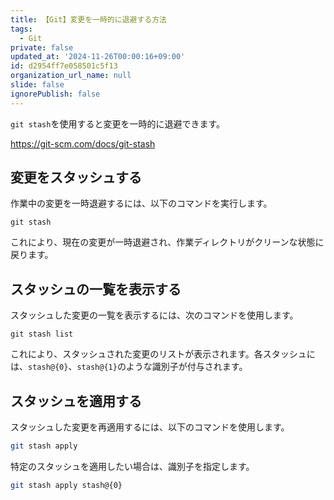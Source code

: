```yaml
---
title: 【Git】変更を一時的に退避する方法
tags:
  - Git
private: false
updated_at: '2024-11-26T00:00:16+09:00'
id: d2954ff7e058501c5f13
organization_url_name: null
slide: false
ignorePublish: false
---
```

`git stash`を使用すると変更を一時的に退避できます。

https://git-scm.com/docs/git-stash

## 変更をスタッシュする

作業中の変更を一時退避するには、以下のコマンドを実行します。

```terminal
git stash
```

これにより、現在の変更が一時退避され、作業ディレクトリがクリーンな状態に戻ります。

## スタッシュの一覧を表示する

スタッシュした変更の一覧を表示するには、次のコマンドを使用します。

```terminal
git stash list
```

これにより、スタッシュされた変更のリストが表示されます。各スタッシュには、`stash@{0}`、`stash@{1}`のような識別子が付与されます。

## スタッシュを適用する

スタッシュした変更を再適用するには、以下のコマンドを使用します。

```bash
git stash apply
```

特定のスタッシュを適用したい場合は、識別子を指定します。

```bash
git stash apply stash@{0}
```
